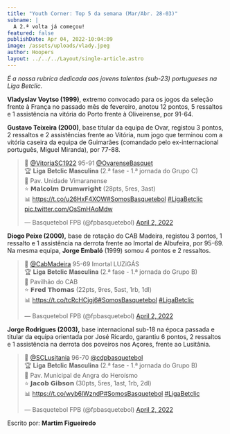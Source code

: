 ```yaml
---
title: "Youth Corner: Top 5 da semana (Mar/Abr. 28-03)"
subname: |
  A 2.ª volta já começou!
featured: false
publishDate: Apr 04, 2022-10:04:09
image: /assets/uploads/vlady.jpeg
author: Hoopers
layout: ../../../Layout/single-article.astro
---
```

*É a nossa rubrica dedicada aos jovens talentos (sub-23) portugueses na Liga Betclic.*

**Vladyslav Voytso (1999)**, extremo convocado para os jogos da seleção frente à França no passado mês de fevereiro, anotou 12 pontos, 5 ressaltos e 1 assistência na vitória do Porto frente à Oliveirense, por 91-64. 

**Gustavo Teixeira (2000)**, base titular da equipa de Ovar, registou 3 pontos, 2 ressaltos e 2 assistências frente ao Vitória, num jogo que terminou com a vitória caseira da equipa de Guimarães (comandado pelo ex-internacional português, Miguel Miranda), por 77-88.

<blockquote class="twitter-tweet"><p lang="ca" dir="ltr">🏀 <a href="https://twitter.com/VitoriaSC1922?ref_src=twsrc%5Etfw">@VitoriaSC1922</a> 95-91 <a href="https://twitter.com/OvarenseBasquet?ref_src=twsrc%5Etfw">@OvarenseBasquet</a> <br>🏆 𝐋𝐢𝐠𝐚 𝐁𝐞𝐭𝐜𝐥𝐢𝐜 𝐌𝐚𝐬𝐜𝐮𝐥𝐢𝐧𝐚 (2.ª fase - 1.ª jornada do Grupo C)<br>📍 Pav. Unidade Vimaranense<br>⭐ 𝗠𝗮𝗹𝗰𝗼𝗹𝗺 𝗗𝗿𝘂𝗺𝘄𝗿𝗶𝗴𝗵𝘁 (28pts, 5res, 3ast)<br>📊 <a href="https://t.co/u26HxF4XOW">https://t.co/u26HxF4XOW</a><a href="https://twitter.com/hashtag/SomosBasquetebol?src=hash&amp;ref_src=twsrc%5Etfw">#SomosBasquetebol</a> <a href="https://twitter.com/hashtag/LigaBetclic?src=hash&amp;ref_src=twsrc%5Etfw">#LigaBetclic</a> <a href="https://t.co/OsSmHAoMdw">pic.twitter.com/OsSmHAoMdw</a></p>&mdash; Basquetebol FPB (@fpbasquetebol) <a href="https://twitter.com/fpbasquetebol/status/1510341166931365907?ref_src=twsrc%5Etfw">April 2, 2022</a></blockquote>

**Diogo Peixe (2000),** base de rotação do CAB Madeira, registou 3 pontos, 1 ressalto e 1 assistência na derrota frente ao Imortal de Albufeira, por 95-69. Na mesma equipa, **Jorge Embaló** (1999) somou 4 pontos e 2 ressaltos.

<blockquote class="twitter-tweet"><p lang="pt" dir="ltr">🏀 <a href="https://twitter.com/CabMadeira?ref_src=twsrc%5Etfw">@CabMadeira</a> 95-69 Imortal LUZiGÁS<br>🏆 𝐋𝐢𝐠𝐚 𝐁𝐞𝐭𝐜𝐥𝐢𝐜 𝐌𝐚𝐬𝐜𝐮𝐥𝐢𝐧𝐚 (2.ª fase - 1.ª jornada do Grupo B)<br>📍 Pavilhão do CAB<br>⭐ 𝗙𝗿𝗲𝗱 𝗧𝗵𝗼𝗺𝗮𝘀 (22pts, 9res, 5ast, 1rb, 1dl)<br>📊 <a href="https://t.co/tcRcHCjgj6">https://t.co/tcRcHCjgj6</a><a href="https://twitter.com/hashtag/SomosBasquetebol?src=hash&amp;ref_src=twsrc%5Etfw">#SomosBasquetebol</a> <a href="https://twitter.com/hashtag/LigaBetclic?src=hash&amp;ref_src=twsrc%5Etfw">#LigaBetclic</a></p>&mdash; Basquetebol FPB (@fpbasquetebol) <a href="https://twitter.com/fpbasquetebol/status/1510357731139796992?ref_src=twsrc%5Etfw">April 2, 2022</a></blockquote>

**Jorge Rodrigues (2003),** base internacional sub-18 na época passada e titular da equipa orientada por José Ricardo, garantiu 6 pontos, 2 ressaltos e 1 assistência na derrota dos poveiros nos Açores, frente ao Lusitânia.

<blockquote class="twitter-tweet"><p lang="pt" dir="ltr">🏀 <a href="https://twitter.com/SCLusitania?ref_src=twsrc%5Etfw">@SCLusitania</a> 96-70 <a href="https://twitter.com/cdpbasquetebol?ref_src=twsrc%5Etfw">@cdpbasquetebol</a> <br>🏆 𝐋𝐢𝐠𝐚 𝐁𝐞𝐭𝐜𝐥𝐢𝐜 𝐌𝐚𝐬𝐜𝐮𝐥𝐢𝐧𝐚 (2.ª fase - 1.ª jornada do Grupo B)<br>📍 Pav. Municipal de Angra do Heroísmo<br>⭐ 𝗝𝗮𝗰𝗼𝗯 𝗚𝗶𝗯𝘀𝗼𝗻 (30pts, 5res, 1ast, 1rb, 2dl)<br>📊 <a href="https://t.co/wyb6lWzndP">https://t.co/wyb6lWzndP</a><a href="https://twitter.com/hashtag/SomosBasquetebol?src=hash&amp;ref_src=twsrc%5Etfw">#SomosBasquetebol</a> <a href="https://twitter.com/hashtag/LigaBetclic?src=hash&amp;ref_src=twsrc%5Etfw">#LigaBetclic</a></p>&mdash; Basquetebol FPB (@fpbasquetebol) <a href="https://twitter.com/fpbasquetebol/status/1510384707988561927?ref_src=twsrc%5Etfw">April 2, 2022</a></blockquote>

Escrito por: **Martim Figueiredo**

<script async src="https://platform.twitter.com/widgets.js" charset="utf-8"></script>